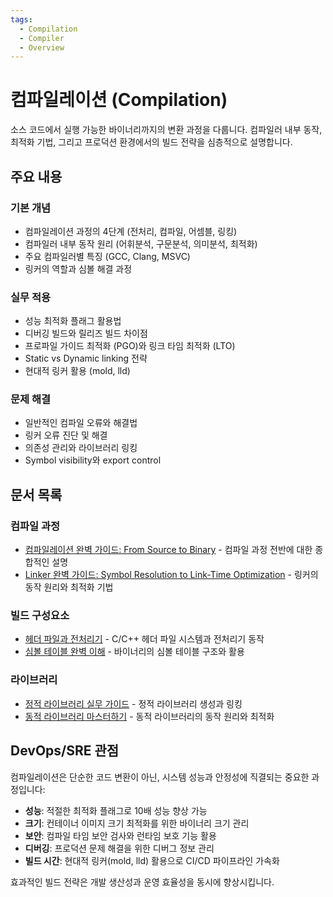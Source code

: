 ```yaml
---
tags:
  - Compilation
  - Compiler
  - Overview
---
```


# 컴파일레이션 (Compilation)

소스 코드에서 실행 가능한 바이너리까지의 변환 과정을 다룹니다. 컴파일러 내부 동작, 최적화 기법, 그리고 프로덕션 환경에서의 빌드 전략을 심층적으로 설명합니다.

## 주요 내용

### 기본 개념
- 컴파일레이션 과정의 4단계 (전처리, 컴파일, 어셈블, 링킹)
- 컴파일러 내부 동작 원리 (어휘분석, 구문분석, 의미분석, 최적화)
- 주요 컴파일러별 특징 (GCC, Clang, MSVC)
- 링커의 역할과 심볼 해결 과정

### 실무 적용
- 성능 최적화 플래그 활용법
- 디버깅 빌드와 릴리즈 빌드 차이점
- 프로파일 가이드 최적화 (PGO)와 링크 타임 최적화 (LTO)
- Static vs Dynamic linking 전략
- 현대적 링커 활용 (mold, lld)

### 문제 해결
- 일반적인 컴파일 오류와 해결법
- 링커 오류 진단 및 해결
- 의존성 관리와 라이브러리 링킹
- Symbol visibility와 export control

## 문서 목록

### 컴파일 과정
- [컴파일레이션 완벽 가이드: From Source to Binary](compile.md) - 컴파일 과정 전반에 대한 종합적인 설명
- [Linker 완벽 가이드: Symbol Resolution to Link-Time Optimization](linker.md) - 링커의 동작 원리와 최적화 기법

### 빌드 구성요소
- [헤더 파일과 전처리기](header-files.md) - C/C++ 헤더 파일 시스템과 전처리기 동작
- [심볼 테이블 완벽 이해](symbol-table.md) - 바이너리의 심볼 테이블 구조와 활용

### 라이브러리
- [정적 라이브러리 실무 가이드](static-library.md) - 정적 라이브러리 생성과 링킹
- [동적 라이브러리 마스터하기](dynamic-library.md) - 동적 라이브러리의 동작 원리와 최적화

## DevOps/SRE 관점

컴파일레이션은 단순한 코드 변환이 아닌, 시스템 성능과 안정성에 직결되는 중요한 과정입니다:

- **성능**: 적절한 최적화 플래그로 10배 성능 향상 가능
- **크기**: 컨테이너 이미지 크기 최적화를 위한 바이너리 크기 관리
- **보안**: 컴파일 타임 보안 검사와 런타임 보호 기능 활용
- **디버깅**: 프로덕션 문제 해결을 위한 디버그 정보 관리
- **빌드 시간**: 현대적 링커(mold, lld) 활용으로 CI/CD 파이프라인 가속화

효과적인 빌드 전략은 개발 생산성과 운영 효율성을 동시에 향상시킵니다.